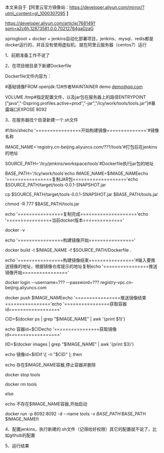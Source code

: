 本文来自于【阿里云官方镜像站：https://developer.aliyun.com/mirror/?utm\_content=g\_1000307095 】

https://developer.aliyun.com/article/768149?spm=a2c6h.12873581.0.0.70212784gaDzaG

springboot + docker + jenkins自动化部署项目，jenkins、mysql、redis都是docker运行的，并且没有使用虚拟机，就在阿里云服务器（centos7）运行

1、前期准备工作不说了

2、在项目根目录下新建Dockerfile

Dockerfile文件内容为：

#基础镜像FROM openjdk:12#作者MAINTAINER demo <demo@qq.com>

VOLUME /tmp#指定配置文件，以及jar包在服务器上的路径ENTRYPOINT \["java","-Dspring.profiles.active=prod","-jar","/lcy/work/tools/tools.jar"\]#暴露端口EXPOSE 8092

3、在服务器找个目录新建一个.sh文件

#!/bin/shecho '================开始构建镜像=============='#镜像名称

IMAGE\_NAME='registry.cn-beijing.aliyuncs.com/???/tools'#打包后在jenkins的地址

SOURCE\_PATH='/lcy/jenkins/workspace/tools'#Dockerfile执行jar包的地址

BASE\_PATH='/lcy/work/tools'echo IMAGE\_NAME=$IMAGE\_NAMEecho '================复制JAR包==================='echo $SOURCE\_PATH/target/tools-0.0.1-SNAPSHOT.jar

cp $SOURCE\_PATH/target/tools-0.0.1-SNAPSHOT.jar $BASE\_PATH/tools.jar

chmod -R 777 $BASE\_PATH/tools.jar

echo '================复制完成===================='echo '================当前docker版本=============='

docker -v

echo '================构建镜像开始================'

docker build -t $IMAGE\_NAME -f $SOURCE\_PATH/Dockerfile .

echo '================构建镜像结束================'#输入要推送镜像的地址，根据镜像仓库提示的地址复制echo '================推送镜像开始================'

docker login --username=??? --password=??? registry-vpc.cn-beijing.aliyuncs.com

docker push $IMAGE\_NAMEecho '================推送镜像结束================'echo '================获取容器id=================='

CID=$(docker ps | grep "$IMAGE\_NAME" | awk '{print $1}')

echo 容器id=$CIDecho '================获取镜像id=================='

IID=$(docker images | grep "$IMAGE\_NAME" | awk '{print $3}')

echo 镜像id=$IIDif \[ -n "$CID" \]; then

echo 存在$IMAGE\_NAME容器,停止容器并删除

docker stop tools

docker rm tools

else

echo 不存在$IMAGE\_NAME容器,开始启动

docker run -p 8092:8092 -d --name tools -v $BASE\_PATH:$BASE\_PATH $IMAGE\_NAMEfi

4、配置jenkins，执行新建的.sh文件（记得给好权限）其它的配置就不说了，比如github的配置

5、运行结果